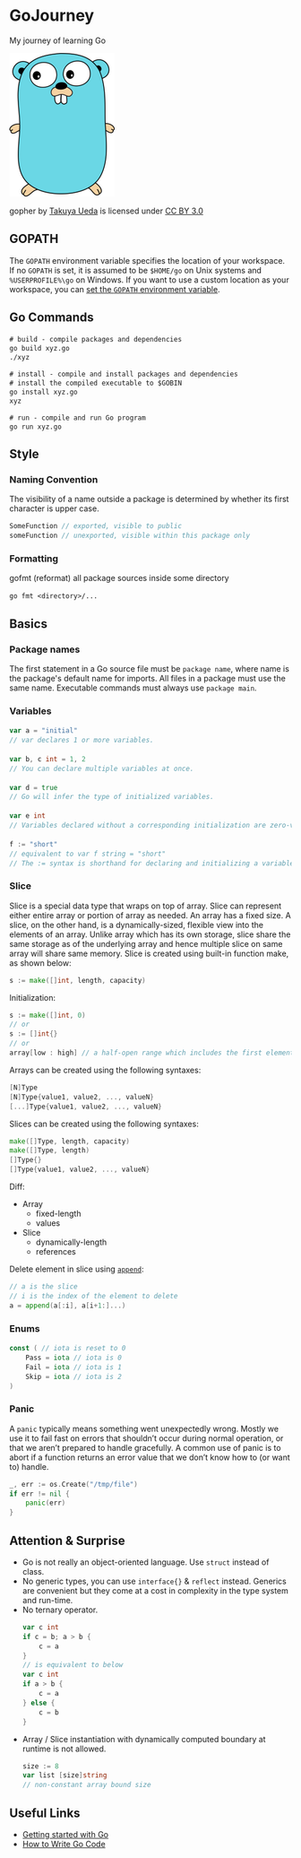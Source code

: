 # GoJourney
My journey of learning Go

<a href="https://github.com/thyrlian/GoJourney/blob/master/gopher.png" target="_blank"><img src="https://github.com/thyrlian/GoJourney/blob/master/gopher.png" height="256"></a>

gopher by [Takuya Ueda](https://twitter.com/tenntenn) is licensed under [CC BY 3.0](https://creativecommons.org/licenses/by/3.0/)

## GOPATH

The `GOPATH` environment variable specifies the location of your workspace. If no `GOPATH` is set, it is assumed to be `$HOME/go` on Unix systems and `%USERPROFILE%\go` on Windows. If you want to use a custom location as your workspace, you can [set the `GOPATH` environment variable](https://github.com/golang/go/wiki/SettingGOPATH).

## Go Commands

```console
# build - compile packages and dependencies
go build xyz.go
./xyz
```

```console
# install - compile and install packages and dependencies
# install the compiled executable to $GOBIN
go install xyz.go
xyz
```

```console
# run - compile and run Go program
go run xyz.go
```

## Style

### Naming Convention

The visibility of a name outside a package is determined by whether its first character is upper case.

```go
SomeFunction // exported, visible to public
someFunction // unexported, visible within this package only
```

### Formatting

gofmt (reformat) all package sources inside some directory

`go fmt <directory>/...`

## Basics

### Package names

The first statement in a Go source file must be `package name`, where name is the package's default name for imports.  All files in a package must use the same name.  Executable commands must always use `package main`.

### Variables

```go
var a = "initial"
// var declares 1 or more variables.

var b, c int = 1, 2
// You can declare multiple variables at once.

var d = true
// Go will infer the type of initialized variables.

var e int
// Variables declared without a corresponding initialization are zero-valued.

f := "short"
// equivalent to var f string = "short"
// The := syntax is shorthand for declaring and initializing a variable.
```

### Slice

Slice is a special data type that wraps on top of array. Slice can represent either entire array or portion of array as needed. An array has a fixed size. A slice, on the other hand, is a dynamically-sized, flexible view into the elements of an array. Unlike array which has its own storage, slice share the same storage as of the underlying array and hence multiple slice on same array will share same memory. Slice is created using built-in function make, as shown below:

```go
s := make([]int, length, capacity)
```

Initialization:
```go
s := make([]int, 0)
// or
s := []int{}
// or
array[low : high] // a half-open range which includes the first element, but excludes the last one
```

Arrays can be created using the following syntaxes:
```go
[N]Type
[N]Type{value1, value2, ..., valueN}
[...]Type{value1, value2, ..., valueN}
```

Slices can be created using the following syntaxes:
```go
make([]Type, length, capacity)
make([]Type, length)
[]Type{}
[]Type{value1, value2, ..., valueN}
```

Diff:
* Array
  * fixed-length
  * values
* Slice
  * dynamically-length
  * references

Delete element in slice using [`append`](https://golang.org/pkg/builtin/#append):
```go
// a is the slice
// i is the index of the element to delete
a = append(a[:i], a[i+1:]...)
```

### Enums
```go
const ( // iota is reset to 0
    Pass = iota // iota is 0
    Fail = iota // iota is 1
    Skip = iota // iota is 2
)
```

### Panic

A `panic` typically means something went unexpectedly wrong. Mostly we use it to fail fast on errors that shouldn’t occur during normal operation, or that we aren’t prepared to handle gracefully. A common use of panic is to abort if a function returns an error value that we don’t know how to (or want to) handle.

```go
_, err := os.Create("/tmp/file")
if err != nil {
    panic(err)
}
```

## Attention & Surprise

* Go is not really an object-oriented language. Use `struct` instead of class.
* No generic types, you can use `interface{}` & `reflect` instead. Generics are convenient but they come at a cost in complexity in the type system and run-time.
* No ternary operator.
  ```go
  var c int
  if c = b; a > b {
      c = a
  }
  // is equivalent to below
  var c int
  if a > b {
      c = a
  } else {
      c = b
  }
  ```
* Array / Slice instantiation with dynamically computed boundary at runtime is not allowed.
  ```go
  size := 8
  var list [size]string
  // non-constant array bound size
  ```

## Useful Links

* [Getting started with Go](https://github.com/golang/go/wiki#getting-started-with-go)
* [How to Write Go Code](https://golang.org/doc/code.html)
